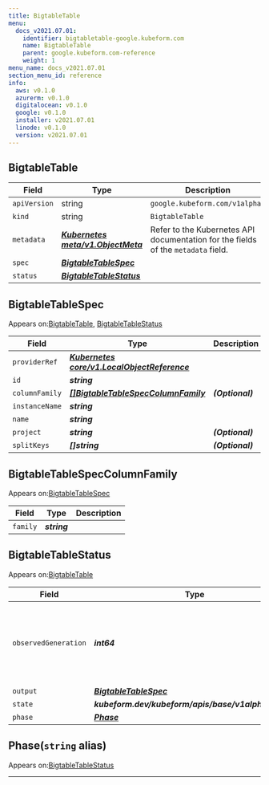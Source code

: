 ```yaml
---
title: BigtableTable
menu:
  docs_v2021.07.01:
    identifier: bigtabletable-google.kubeform.com
    name: BigtableTable
    parent: google.kubeform.com-reference
    weight: 1
menu_name: docs_v2021.07.01
section_menu_id: reference
info:
  aws: v0.1.0
  azurerm: v0.1.0
  digitalocean: v0.1.0
  google: v0.1.0
  installer: v2021.07.01
  linode: v0.1.0
  version: v2021.07.01
---
```


## BigtableTable
| Field | Type | Description |
| ------ | ----- | ----------- |
| `apiVersion` | string | `google.kubeform.com/v1alpha1` |
|    `kind` | string | `BigtableTable` |
| `metadata` | ***[Kubernetes meta/v1.ObjectMeta](https://v1-18.docs.kubernetes.io/docs/reference/generated/kubernetes-api/v1.18/#objectmeta-v1-meta)***|Refer to the Kubernetes API documentation for the fields of the `metadata` field.|
| `spec` | ***[BigtableTableSpec](#bigtabletablespec)***||
| `status` | ***[BigtableTableStatus](#bigtabletablestatus)***||
## BigtableTableSpec

Appears on:[BigtableTable](#bigtabletable), [BigtableTableStatus](#bigtabletablestatus)

| Field | Type | Description |
| ------ | ----- | ----------- |
| `providerRef` | ***[Kubernetes core/v1.LocalObjectReference](https://v1-18.docs.kubernetes.io/docs/reference/generated/kubernetes-api/v1.18/#localobjectreference-v1-core)***||
| `id` | ***string***||
| `columnFamily` | ***[[]BigtableTableSpecColumnFamily](#bigtabletablespeccolumnfamily)***| ***(Optional)*** |
| `instanceName` | ***string***||
| `name` | ***string***||
| `project` | ***string***| ***(Optional)*** |
| `splitKeys` | ***[]string***| ***(Optional)*** |
## BigtableTableSpecColumnFamily

Appears on:[BigtableTableSpec](#bigtabletablespec)

| Field | Type | Description |
| ------ | ----- | ----------- |
| `family` | ***string***||
## BigtableTableStatus

Appears on:[BigtableTable](#bigtabletable)

| Field | Type | Description |
| ------ | ----- | ----------- |
| `observedGeneration` | ***int64***| ***(Optional)*** Resource generation, which is updated on mutation by the API Server.|
| `output` | ***[BigtableTableSpec](#bigtabletablespec)***| ***(Optional)*** |
| `state` | ***kubeform.dev/kubeform/apis/base/v1alpha1.State***| ***(Optional)*** |
| `phase` | ***[Phase](#phase)***| ***(Optional)*** |
## Phase(`string` alias)

Appears on:[BigtableTableStatus](#bigtabletablestatus)

---
